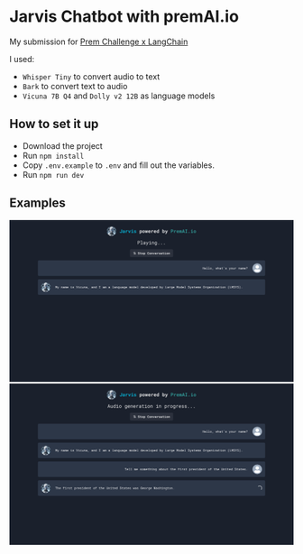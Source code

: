 # Jarvis Chatbot with premAI.io

My submission for [Prem Challenge x LangChain](https://github.com/premAI-io/challenge-with-langchain)

I used:

- `Whisper Tiny` to convert audio to text
- `Bark` to convert text to audio
- `Vicuna 7B Q4` and `Dolly v2 12B` as language models

## How to set it up

- Download the project
- Run `npm install`
- Copy `.env.example` to `.env` and fill out the variables.
- Run `npm run dev`

## Examples

![First question](./examples/first_question.png)
![Second question](./examples/second_question.png)
